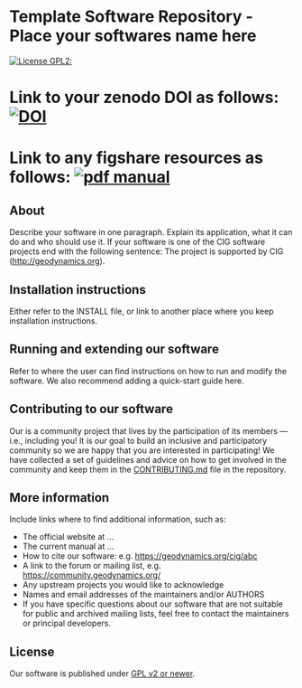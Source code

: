 Template Software Repository - Place your softwares name here
===========================================================
[![License GPL2:](https://img.shields.io/cran/l/devtools.svg)](https://github.com/geodynamics/repository-template/blob/master/LICENSE)
# Link to your zenodo DOI as follows: [![DOI](https://zenodo.org/badge/DOI/10.5281/zenodo.2653531.svg)](https://doi.org/10.5281/zenodo.2653531)
# Link to any figshare resources as follows: [![pdf manual](https://img.shields.io/badge/get-PDF-green.svg)](https://doi.org/10.6084/m9.figshare.4865333)

About
-----

Describe your software in one paragraph. Explain its application, what it can
do and who should use it. If your software is one of the CIG software projects
end with the following sentence:
The project is supported by CIG (http://geodynamics.org).



Installation instructions
-------------------------

Either refer to the INSTALL file, or link to another place where you keep installation instructions.


Running and extending our software
----------------------------

Refer to where the user can find instructions on how to run and modify the software. We also recommend adding a quick-start guide here.


Contributing to our software
----------------------

Our is a community project that lives by the participation of its
members — i.e., including you! It is our goal to build an inclusive
and participatory community so we are happy that you are interested in
participating! We have collected a set of guidelines and advice on how
to get involved in the community and keep them in the
[CONTRIBUTING.md](CONTRIBUTING.md)
file in the repository.



More information
----------------

Include links where to find additional information, such as:
 - The official website at ...
 - The current manual at ...
 - How to cite our software: e.g. https://geodynamics.org/cig/abc
 - A link to the forum or mailing list, e.g. https://community.geodynamics.org/
 - Any upstream projects you would like to acknowledge 
 - Names and email addresses of the maintainers and/or AUTHORS 
 - If you have specific questions about our software that are not suitable for public and archived mailing lists, feel free to contact the maintainers or principal developers.



License
-------

Our software is published under [GPL v2 or newer](LICENSE).
